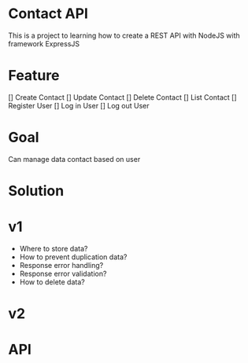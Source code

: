 # Contact API
This is a project to learning how to create a REST API with NodeJS with framework ExpressJS

# Feature
[] Create Contact
[] Update Contact
[] Delete Contact
[] List Contact
[] Register User
[] Log in User
[] Log out User

# Goal
Can manage data contact based on user

# Solution

# v1
- Where to store data? 
- How to prevent duplication data?
- Response error handling?
- Response error validation?
- How to delete data?

# v2

# API